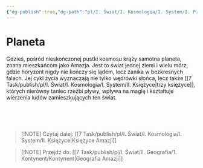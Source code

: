 ```yaml
---
{"dg-publish":true,"dg-path":"pl/I. Świat/I. Kosmologia/I. System/I. Planeta.md","permalink":"/pl/i-swiat/i-kosmologia/i-system/i-planeta/"}
---
```



# Planeta
Gdzieś, pośród nieskończonej pustki kosmosu krąży samotna planeta, znana mieszkańcom jako Amazja. Jest to świat jednej ziemi i wielu mórz, gdzie horyzont nigdy nie kończy się lądem, lecz zanika w bezkresnych falach. Jej cykl życia wyznaczają nie tylko wędrówki słońca, lecz także [[7 Task/publish/pl/I. Świat/I. Kosmologia/I. System/II. Księżyce\|trzy księżyce]], których nierówny taniec rzeźbi pływy, wpływa na magię i kształtuje wierzenia ludów zamieszkujących ten świat.

<br/>
<br/>
<br/>

> [!NOTE] Czytaj dalej: [[7 Task/publish/pl/I. Świat/I. Kosmologia/I. System/II. Księżyce\|Księżyce Amazji]]

> [!NOTE] Przejdź do: [[7 Task/publish/pl/I. Świat/II. Geografia/1. Kontynent/Kontynent\|Geografia Amazji]]
